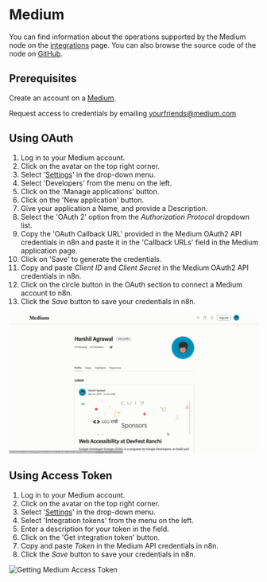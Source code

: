 # Medium

You can find information about the operations supported by the Medium node on the [integrations](https://n8n.io/integrations/n8n-nodes-base.medium) page. You can also browse the source code of the node on [GitHub](https://github.com/n8n-io/n8n/tree/master/packages/nodes-base/nodes/Medium).

## Prerequisites

Create an account on a [Medium](https://www.medium.com/).

Request access to credentials by emailing [yourfriends@medium.com](mailto:yourfriends@medium.com)


## Using OAuth

1. Log in to your Medium account.
2. Click on the avatar on the top right corner.
3. Select '[Settings](https://medium.com/me/settings)' in the drop-down menu.
4. Select 'Developers' from the menu on the left.
5. Click on the 'Manage applications' button.
6. Click on the 'New application' button.
7. Give your application a Name, and provide a Description.
8. Select the 'OAuth 2' option from the *Authorization Protocol* dropdown list.
9. Copy the 'OAuth Callback URL' provided in the Medium OAuth2 API credentials in n8n and paste it in the 'Callback URLs' field in the Medium application page.
10. Click on 'Save' to generate the credentials.
11. Copy and paste *Client ID* and *Client Secret* in the Medium OAuth2 API credentials in n8n.
12. Click on the circle button in the OAuth section to connect a Medium account to n8n.
13. Click the *Save* button to save your credentials in n8n.

![Getting Medium OAuth credentials](./using-oauth.gif)

## Using Access Token

1. Log in to your Medium account.
2. Click on the avatar on the top right corner.
3. Select '[Settings](https://medium.com/me/settings)' in the drop-down menu.
4. Select 'Integration tokens' from the menu on the left.
5. Enter a description for your token in the field.
6. Click on the 'Get integration token' button.
7. Copy and paste *Token* in the Medium API credentials in n8n.
8. Click the *Save* button to save your credentials in n8n.

![Getting Medium Access Token](./using-token.gif)
